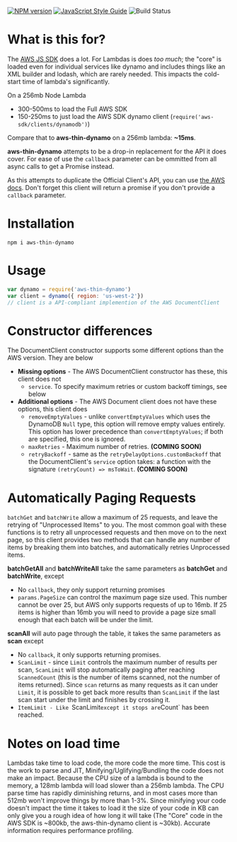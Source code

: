 [![NPM version](https://img.shields.io/npm/v/aws-thin-dynamo.svg)](https://www.npmjs.com/package/aws-thin-dynamo)
[![JavaScript Style Guide](https://img.shields.io/badge/code_style-standard-brightgreen.svg)](https://standardjs.com)
![Build Status](https://circleci.com/gh/Nike-Inc/aws-thin-dynamo-node.svg?style=shield&circle-token=4281d6b875c7441734baa32820855e45b4b4ae72)


# What is this for?

The [AWS JS SDK](https://github.com/aws/aws-sdk-js) does a lot. For Lambdas is does *too much*; the "core" is loaded even for individual services like dynamo and includes things like an XML builder and lodash, which are rarely needed. This impacts the cold-start time of lambda's significantly. 

On a 256mb Node Lambda
* 300-500ms to load the Full AWS SDK 
* 150-250ms to just load the AWS SDK dynamo client (`require('aws-sdk/clients/dynamodb')`)

Compare that to **aws-thin-dynamo** on a 256mb lambda: **~15ms**.

**aws-thin-dynamo** attempts to be a drop-in replacement for the API it does cover. For ease of use the `callback` parameter can be ommitted from all async calls to get a Promise instead.

As this attempts to duplicate the Official Client's API, you can use [the AWS docs](http://docs.aws.amazon.com/AWSJavaScriptSDK/latest/AWS/DynamoDB/DocumentClient.html). Don't forget this client will return a promise if you don't provide a `callback` parameter.

# Installation

```
npm i aws-thin-dynamo
```

# Usage

```javascript
var dynamo = require('aws-thin-dynamo')
var client = dynamo({ region: 'us-west-2'})
// client is a API-compliant implemention of the AWS DocumentClient

```

# Constructor differences

The DocumentClient constructor supports some different options than the AWS version. They are below

* **Missing options** - The AWS DocumentClient constructor has these, this client does not
  * `service`. To specify maximum retries or custom backoff timings, see below
* **Additional options** - The AWS Document client does not have these options, this client does
  * `removeEmptyValues` - unlike `convertEmptyValues` which uses the DynamoDB `Null` type, this option will remove empty values entirely. This option has lower precedence than `convertEmptyValues`; if both are specified, this one is ignored.
  * `maxRetries` - Maximum number of retries. **(COMING SOON)**
  * `retryBackoff` - same as the `retryDelayOptions.customBackoff` that the DocumentClient's `service` option takes: a function with the signature `(retryCount) => msToWait`. **(COMING SOON)**

# Automatically Paging Requests

`batchGet` and `batchWrite` allow a maximum of 25 requests, and leave the retrying of "Unprocessed Items" to you. The most common goal with these functions is to retry all unprocessed requests and then move on to the next page, so this client provides two methods that can handle any number of items by breaking them into batches, and automatically retries Unprocessed items.

**batchGetAll** and **batchWriteAll** take the same parameters as **batchGet** and **batchWrite**, except
 * No `callback`, they only support returning promises
 * `params.PageSize` can control the maximum page size used. This number cannot be over 25, but AWS only supports requests of up to 16mb. If 25 items is higher than 16mb you will need to provide a page size small enough that each batch will be under the limit.

 **scanAll** will auto page through the table, it takes the same parameters as **scan** except
 * No `callback`, it only supports returning promises.
 * `ScanLimit` - since `Limit` controls the maximum number of results per scan, `ScanLimit` will stop automatically paging after reaching `ScannedCount` (this is the number of items scanned, not the number of items returned). Since `scan` returns as many requests as it can under `Limit`, it is possible to get back more results than `ScanLimit` if the last scan start under the limit and finishes by crossing it.
 * `ItemLimit - Like `ScanLimit` except it stops are `Count` has been reached.

 # Notes on load time
Lambdas take time to load code, the more code the more time. This cost is the work to parse and JIT, Minifying/Uglifying/Bundling the code does not make an impact. Because the CPU size of a lambda is bound to the memory, a 128mb lambda will load slower than a 256mb lambda. The CPU parse time has rapidly diminishing returns, and in most cases more than 512mb won't improve things by more than 1-3%. Since minifying your code doesn't impact the time it takes to load it the size of your code in KB can only give you a rough idea of how long it will take (The "Core" code in the AWS SDK is ~800kb, the aws-thin-dynamo client is ~30kb). Accurate information requires performance profiling.